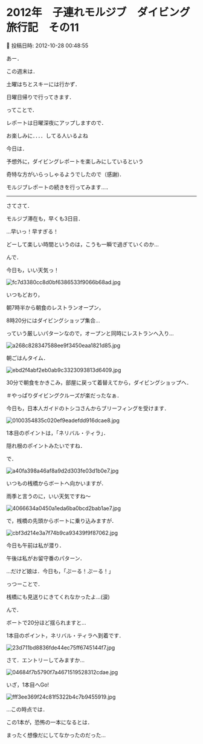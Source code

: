 # 2012年　子連れモルジブ　ダイビング旅行記　その11

📅 投稿日時: 2012-10-28 00:48:55

あー．


この週末は．


土曜はちとスキーには行かず．


日曜日帰りで行ってきます．





ってことで．


レポートは日曜深夜にアップしますので．


お楽しみに．．．．してる人いるよね





今日は．


予想外に，ダイビングレポートを楽しみにしているという


奇特な方がいらっしゃるようでしたので（感謝)．


モルジブレポートの続きを行ってみます…．


-----





さてさて．


モルジブ滞在も，早くも3日目．


…早いっ！早すぎる！


どーして楽しい時間というのは，こうも一瞬で過ぎていくのか…





んで．


今日も，いい天気っ！




![fc7d3380cc8d0bf6386533f9066b68ad.jpg](images/fc7d3380cc8d0bf6386533f9066b68ad.jpg)







いつもどおり，


朝7時半から朝食のレストランオープン，


8時20分にはダイビングショップ集合…


っていう厳しいパターンなので，オープンと同時にレストランへ入り…




![a268c828347588ee9f3450eaa1821d85.jpg](images/a268c828347588ee9f3450eaa1821d85.jpg)




朝ごはんタイム．




![ebd2f4abf2eb0ab9c3323093813d6409.jpg](images/ebd2f4abf2eb0ab9c3323093813d6409.jpg)







30分で朝食をかきこみ，部屋に戻って着替えてから，ダイビングショップへ．


＃やっぱりダイビングクルーズが楽だったなぁ．





今日も，日本人ガイドのトシコさんからブリーフィングを受けます．




![0100354835c020ef9eadefdd916dcae8.jpg](images/0100354835c020ef9eadefdd916dcae8.jpg)




1本目のポイントは，「ネリバル・ティラ」．


隠れ根のポイントみたいですね．





で．




![a40fa398a46af8a9d2d303fe03d1b0e7.jpg](images/a40fa398a46af8a9d2d303fe03d1b0e7.jpg)




いつもの桟橋からボートへ向かいますが．





雨季と言うのに，いい天気ですね～




![4066634a0450a1eda6ba0bcd2bab1ae7.jpg](images/4066634a0450a1eda6ba0bcd2bab1ae7.jpg)







で，桟橋の先頭からボートに乗り込みますが．




![cbf3d214e3a7f74b9ca93439f9f87062.jpg](images/cbf3d214e3a7f74b9ca93439f9f87062.jpg)




今日も午前は私が潜り．


午後は私がお留守番のパターン．


…だけど娘は．今日も，「ぷーる！ぷーる！」


っつーことで．


桟橋にも見送りにきてくれなかったよ…(涙)





んで．


ボートで20分ほど揺られますと…


1本目のポイント，ネリバル・ティラへ到着です．




![23d711bd8836fde44ec75ff6745144f7.jpg](images/23d711bd8836fde44ec75ff6745144f7.jpg)







さて．エントリーしてみますか…




![04684f7b5790f7a4671519528312cdae.jpg](images/04684f7b5790f7a4671519528312cdae.jpg)




いざ，1本目へGo!




![fff3ee369f24c81f5322b4c7b9455919.jpg](images/fff3ee369f24c81f5322b4c7b9455919.jpg)







…この時点では．


この1本が，恐怖の一本になるとは．


まったく想像だにしてなかったのだった…

